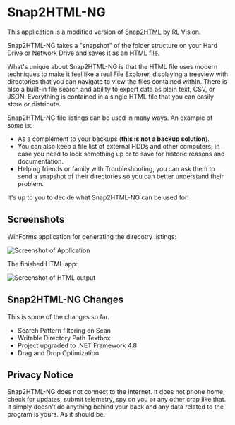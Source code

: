 # Snap2HTML-NG

This application is a modified version of [Snap2HTML](https://github.com/rlv-dan/Snap2HTML) by RL Vision.

Snap2HTML-NG takes a "snapshot" of the folder structure on your Hard Drive or Network Drive and saves it as an HTML file. 

What's unique about Snap2HTML-NG is that the HTML file uses modern techniques to make it feel like a real File Explorer, displaying a treeview with directories that you can navigate to view the files contained within. 
There is also a built-in file search and ability to export data as plain text, CSV, or JSON. Everything is contained in a single HTML file that you can easily store or distribute.

Snap2HTML-NG file listings can be used in many ways.  An example of some is:

-   As a complement to your backups (**this is not a backup solution**). 
-	You can also keep a file list of external HDDs and other computers; in case you need to look something up or to save for historic reasons and documentation. 
-	Helping friends or family with Troubleshooting, you can ask them to send a snapshot of their directories so you can better understand their problem.

It's up to you to decide what Snap2HTML-NG can be used for!

## Screenshots

WinForms application for generating the direcotry listings:

![Screenshot of Application](https://github.com/Laim/Snap2HTML-NG/assets/14845036/4d8915f7-7dbb-4994-8059-3942710f3f9b)

The finished HTML app:

![Screenshot of HTML output](https://github.com/Laim/Snap2HTML-NG/assets/14845036/a7a1ed83-93e3-46e2-a40c-c9b31e2d8412)

## Snap2HTML-NG Changes

This is some of the changes so far.

- Search Pattern filtering on Scan
- Writable Directory Path Textbox
- Project upgraded to .NET Framework 4.8
- Drag and Drop Optimization

## Privacy Notice

Snap2HTML-NG does not connect to the internet. It does not phone home, check for updates, submit telemetry, spy on you or any other crap like that. It simply doesn't do anything behind your back and any data related to the  program is yours. As it should be.
